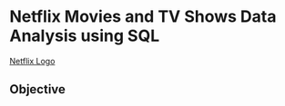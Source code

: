 # Netflix Movies and TV Shows Data Analysis using SQL

[Netflix Logo](https://github.com/ishitavasishth/netflix_sql_project/blob/main/BrandAssets_Logos_01-Wordmark.jpg)

## Objective

